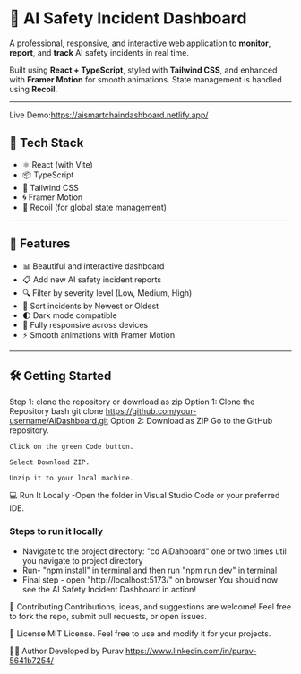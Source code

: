 # 🚨 AI Safety Incident Dashboard

A professional, responsive, and interactive web application to **monitor**, **report**, and **track** AI safety incidents in real time.

Built using **React + TypeScript**, styled with **Tailwind CSS**, and enhanced with **Framer Motion** for smooth animations. State management is handled using **Recoil**.

---

Live Demo:https://aismartchaindashboard.netlify.app/
## 🧰 Tech Stack

- ⚛️ React (with Vite)
- 📦 TypeScript
- 🎨 Tailwind CSS
- 🌀 Framer Motion
- 🧠 Recoil (for global state management)

---

## 🚀 Features

- 📊 Beautiful and interactive dashboard
- 📋 Add new AI safety incident reports
- 🔍 Filter by severity level (Low, Medium, High)
- 📅 Sort incidents by Newest or Oldest
- 🌓 Dark mode compatible
- 📱 Fully responsive across devices
- ⚡ Smooth animations with Framer Motion

---

## 🛠️ Getting Started

Step 1: clone the repository or download as zip
    Option 1: Clone the Repository
    bash
    git clone https://github.com/your-username/AiDashboard.git
     Option 2: Download as ZIP
     Go to the GitHub repository.

    Click on the green Code button.

    Select Download ZIP.

    Unzip it to your local machine.

💻 Run It Locally
-Open the folder in Visual Studio Code or your preferred IDE.
### Steps to run it locally
- Navigate to the project directory: "cd AiDahboard" one or two times util you navigate to project directory
- Run-  "npm install" in terminal
and then run "npm run dev" in terminal
- Final step - open "http://localhost:5173/" on browser
You should now see the AI Safety Incident Dashboard in action!

🤝 Contributing
Contributions, ideas, and suggestions are welcome!
Feel free to fork the repo, submit pull requests, or open issues.

📃 License
MIT License.
Feel free to use and modify it for your projects.

🙋‍♀️ Author
Developed by Purav
https://www.linkedin.com/in/purav-5641b7254/